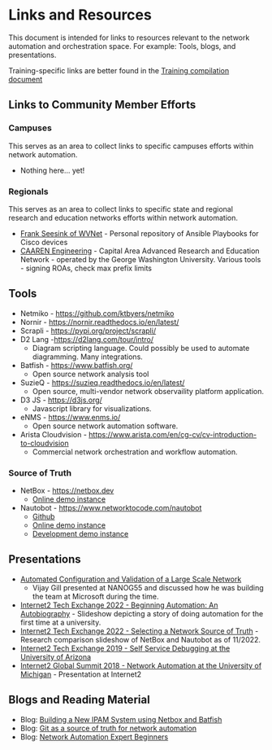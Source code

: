 # Links and Resources

This document is intended for links to resources relevant to the network automation and orchestration space. For example: Tools, blogs, and presentations.

Training-specific links are better found in the [Training compilation document](training.md)

## Links to Community Member Efforts

### Campuses
This serves as an area to collect links to specific campuses efforts within network automation.

- Nothing here... yet!

### Regionals
This serves as an area to collect links to specific state and regional research and education networks efforts within network automation.

- [Frank Seesink of WVNet](https://github.com/fseesink/Network-Automation) - Personal repository of Ansible Playbooks for Cisco devices
- [CAAREN Engineering](https://github.com/CAAREN-engineering) - Capital Area Advanced Research and Education Network - operated by the George Washington University.  Various tools - signing ROAs, check max prefix limits

## Tools

- Netmiko - https://github.com/ktbyers/netmiko
- Nornir - https://nornir.readthedocs.io/en/latest/
- Scrapli - https://pypi.org/project/scrapli/
- D2 Lang -https://d2lang.com/tour/intro/
    - Diagram scripting language. Could possibly be used to automate diagramming. Many integrations.
- Batfish - https://www.batfish.org/
    - Open source network analysis tool
- SuzieQ - https://suzieq.readthedocs.io/en/latest/
    - Open source, multi-vendor network observaility platform application.
- D3 JS - https://d3js.org/ 
    - Javascript library for visualizations.
- eNMS - https://www.enms.io/ 
    - Open source network automation software.
- Arista Cloudvision - https://www.arista.com/en/cg-cv/cv-introduction-to-cloudvision
    - Commercial network orchestration and workflow automation.

### Source of Truth

- NetBox - https://netbox.dev
    - [Online demo instance](https://demo.netbox.dev/)
- Nautobot - https://www.networktocode.com/nautobot
    - [Github](https://github.com/nautobot/nautobot)
    - [Online demo instance](https://demo.nautobot.com/)
    - [Development demo instance](https://next.demo.nautobot.com/)


## Presentations

- [Automated Configuration and Validation of a Large Scale Network](https://youtu.be/B8SIBCfpNtE)
    - Vijay Gill presented at NANOG55 and discussed how he was building the team at Microsoft during the time. 
- [Internet2 Tech Exchange 2022 - Beginning Automation: An Autobiography](https://internet2.edu/wp-content/uploads/2022/12/techex22-AdvancedNetworking-BeginningAutomationAnAutobiography-Byrnes.pdf) - Slideshow depicting a story of doing automation for the first time at a university.
- [Internet2 Tech Exchange 2022 - Selecting a Network Source of Truth](https://internet2.edu/wp-content/uploads/2022/12/techex22-AdvancedNetworking-Selecting-a-Network-Source-of-Truth-Byrnes.pdf) - Research comparison slideshow of NetBox and Nautobot as of 11/2022.
- [Internet2 Tech Exchange 2019 - Self Service Debugging at the University of Arizona](https://meetings.internet2.edu/2019-technology-exchange/detail/10005553/)
- [Internet2 Global Summit 2018 - Network Automation at the University of Michigan](https://meetings.internet2.edu/2018-technology-exchange/detail/10005192/) - Presentation at Internet2


## Blogs and Reading Material

- Blog: [Building a New IPAM System using Netbox and Batfish](https://joelmcguire1.medium.com/building-a-new-ipam-system-using-netbox-and-batfish-ad1e91ff3503)
- Blog: [Git as a source of truth for network automation](https://vincent.bernat.ch/en/blog/2021-source-of-truth-network)
- Blog: [Network Automation Expert Beginners](https://blog.ipspace.net/2023/01/network-automation-expert-beginners.html)
